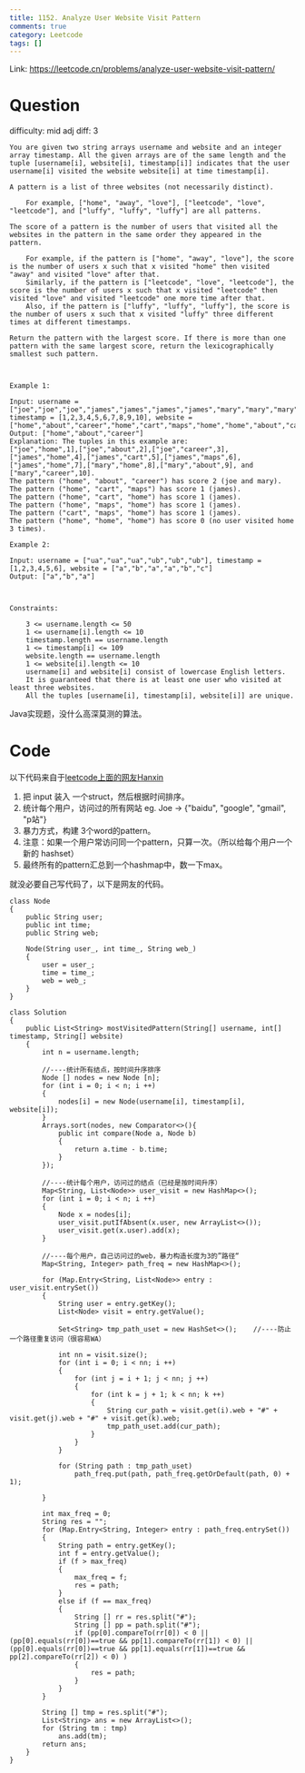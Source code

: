 ```yaml
---
title: 1152. Analyze User Website Visit Pattern
comments: true
category: Leetcode
tags: []
---
```


Link: https://leetcode.cn/problems/analyze-user-website-visit-pattern/

# Question

difficulty: mid
adj diff: 3
    
    You are given two string arrays username and website and an integer array timestamp. All the given arrays are of the same length and the tuple [username[i], website[i], timestamp[i]] indicates that the user username[i] visited the website website[i] at time timestamp[i].
    
    A pattern is a list of three websites (not necessarily distinct).
    
        For example, ["home", "away", "love"], ["leetcode", "love", "leetcode"], and ["luffy", "luffy", "luffy"] are all patterns.
    
    The score of a pattern is the number of users that visited all the websites in the pattern in the same order they appeared in the pattern.
    
        For example, if the pattern is ["home", "away", "love"], the score is the number of users x such that x visited "home" then visited "away" and visited "love" after that.
        Similarly, if the pattern is ["leetcode", "love", "leetcode"], the score is the number of users x such that x visited "leetcode" then visited "love" and visited "leetcode" one more time after that.
        Also, if the pattern is ["luffy", "luffy", "luffy"], the score is the number of users x such that x visited "luffy" three different times at different timestamps.
    
    Return the pattern with the largest score. If there is more than one pattern with the same largest score, return the lexicographically smallest such pattern.
    
     
    
    Example 1:
    
    Input: username = ["joe","joe","joe","james","james","james","james","mary","mary","mary"], timestamp = [1,2,3,4,5,6,7,8,9,10], website = ["home","about","career","home","cart","maps","home","home","about","career"]
    Output: ["home","about","career"]
    Explanation: The tuples in this example are:
    ["joe","home",1],["joe","about",2],["joe","career",3],["james","home",4],["james","cart",5],["james","maps",6],["james","home",7],["mary","home",8],["mary","about",9], and ["mary","career",10].
    The pattern ("home", "about", "career") has score 2 (joe and mary).
    The pattern ("home", "cart", "maps") has score 1 (james).
    The pattern ("home", "cart", "home") has score 1 (james).
    The pattern ("home", "maps", "home") has score 1 (james).
    The pattern ("cart", "maps", "home") has score 1 (james).
    The pattern ("home", "home", "home") has score 0 (no user visited home 3 times).
    
    Example 2:
    
    Input: username = ["ua","ua","ua","ub","ub","ub"], timestamp = [1,2,3,4,5,6], website = ["a","b","a","a","b","c"]
    Output: ["a","b","a"]
    
     
    
    Constraints:
    
        3 <= username.length <= 50
        1 <= username[i].length <= 10
        timestamp.length == username.length
        1 <= timestamp[i] <= 109
        website.length == username.length
        1 <= website[i].length <= 10
        username[i] and website[i] consist of lowercase English letters.
        It is guaranteed that there is at least one user who visited at least three websites.
        All the tuples [username[i], timestamp[i], website[i]] are unique.

Java实现题，没什么高深莫测的算法。

# Code

以下代码来自于[leetcode上面的网友Hanxin](https://leetcode.cn/problems/analyze-user-website-visit-pattern/solution/cpython3java-1pai-xu-tong-ji-bao-li-zu-h-4q7j/)

1. 把 input 装入 一个struct，然后根据时间排序。
2. 统计每个用户，访问过的所有网站 eg. Joe -> {"baidu", "google", "gmail", "p站"}
3. 暴力方式，构建 3个word的pattern。
4. 注意：如果一个用户常访问同一个pattern，只算一次。（所以给每个用户一个新的 hashset）
5. 最终所有的pattern汇总到一个hashmap中，数一下max。

就没必要自己写代码了，以下是网友的代码。

```
class Node
{
    public String user;
    public int time;
    public String web;

    Node(String user_, int time_, String web_)
    {
        user = user_;
        time = time_;
        web = web_;
    }
}

class Solution 
{
    public List<String> mostVisitedPattern(String[] username, int[] timestamp, String[] website) 
    {
        int n = username.length;

        //----统计所有结点，按时间升序排序
        Node [] nodes = new Node [n];
        for (int i = 0; i < n; i ++)
        {
            nodes[i] = new Node(username[i], timestamp[i], website[i]);
        }
        Arrays.sort(nodes, new Comparator<>(){
            public int compare(Node a, Node b)
            {
                return a.time - b.time;
            }
        });

        //----统计每个用户，访问过的结点（已经是按时间升序）
        Map<String, List<Node>> user_visit = new HashMap<>();
        for (int i = 0; i < n; i ++)
        {
            Node x = nodes[i];
            user_visit.putIfAbsent(x.user, new ArrayList<>());
            user_visit.get(x.user).add(x);
        }

        //----每个用户，自己访问过的web，暴力构造长度为3的”路径“
        Map<String, Integer> path_freq = new HashMap<>();

        for (Map.Entry<String, List<Node>> entry : user_visit.entrySet())
        {
            String user = entry.getKey();
            List<Node> visit = entry.getValue();
            
            Set<String> tmp_path_uset = new HashSet<>();    //----防止一个路径重复访问（很容易WA）
            
            int nn = visit.size();
            for (int i = 0; i < nn; i ++)
            {
                for (int j = i + 1; j < nn; j ++)
                {
                    for (int k = j + 1; k < nn; k ++)
                    {
                        String cur_path = visit.get(i).web + "#" + visit.get(j).web + "#" + visit.get(k).web;
                        tmp_path_uset.add(cur_path);
                    }
                }
            }

            for (String path : tmp_path_uset)
                path_freq.put(path, path_freq.getOrDefault(path, 0) + 1);
                
        }

        int max_freq = 0;
        String res = "";
        for (Map.Entry<String, Integer> entry : path_freq.entrySet())
        {
            String path = entry.getKey();
            int f = entry.getValue();
            if (f > max_freq)
            {
                max_freq = f;
                res = path;
            }
            else if (f == max_freq)
            {
                String [] rr = res.split("#");
                String [] pp = path.split("#");
                if (pp[0].compareTo(rr[0]) < 0 || (pp[0].equals(rr[0])==true && pp[1].compareTo(rr[1]) < 0) || (pp[0].equals(rr[0])==true && pp[1].equals(rr[1])==true && pp[2].compareTo(rr[2]) < 0) )
                {
                    res = path;
                }
            }
        } 

        String [] tmp = res.split("#");
        List<String> ans = new ArrayList<>();
        for (String tm : tmp)
            ans.add(tm);
        return ans;
    }
}
```